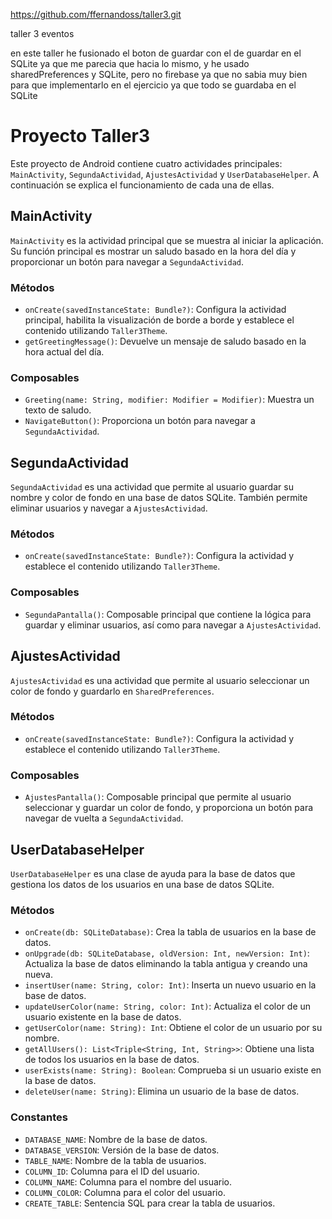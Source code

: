 https://github.com/ffernandoss/taller3.git

taller 3 eventos

en este taller he fusionado el boton de guardar con el de guardar en el SQLite ya que me parecia que hacia lo mismo, y he usado sharedPreferences y SQLite, pero no firebase ya que no sabia muy bien para que implementarlo en el ejercicio ya que todo se guardaba en el SQLite


# Proyecto Taller3

Este proyecto de Android contiene cuatro actividades principales: `MainActivity`, `SegundaActividad`, `AjustesActividad` y `UserDatabaseHelper`. A continuación se explica el funcionamiento de cada una de ellas.

## MainActivity

`MainActivity` es la actividad principal que se muestra al iniciar la aplicación. Su función principal es mostrar un saludo basado en la hora del día y proporcionar un botón para navegar a `SegundaActividad`.

### Métodos

- `onCreate(savedInstanceState: Bundle?)`: Configura la actividad principal, habilita la visualización de borde a borde y establece el contenido utilizando `Taller3Theme`.
- `getGreetingMessage()`: Devuelve un mensaje de saludo basado en la hora actual del día.

### Composables

- `Greeting(name: String, modifier: Modifier = Modifier)`: Muestra un texto de saludo.
- `NavigateButton()`: Proporciona un botón para navegar a `SegundaActividad`.

## SegundaActividad

`SegundaActividad` es una actividad que permite al usuario guardar su nombre y color de fondo en una base de datos SQLite. También permite eliminar usuarios y navegar a `AjustesActividad`.

### Métodos

- `onCreate(savedInstanceState: Bundle?)`: Configura la actividad y establece el contenido utilizando `Taller3Theme`.

### Composables

- `SegundaPantalla()`: Composable principal que contiene la lógica para guardar y eliminar usuarios, así como para navegar a `AjustesActividad`.

## AjustesActividad

`AjustesActividad` es una actividad que permite al usuario seleccionar un color de fondo y guardarlo en `SharedPreferences`.

### Métodos

- `onCreate(savedInstanceState: Bundle?)`: Configura la actividad y establece el contenido utilizando `Taller3Theme`.

### Composables

- `AjustesPantalla()`: Composable principal que permite al usuario seleccionar y guardar un color de fondo, y proporciona un botón para navegar de vuelta a `SegundaActividad`.

## UserDatabaseHelper

`UserDatabaseHelper` es una clase de ayuda para la base de datos que gestiona los datos de los usuarios en una base de datos SQLite.

### Métodos

- `onCreate(db: SQLiteDatabase)`: Crea la tabla de usuarios en la base de datos.
- `onUpgrade(db: SQLiteDatabase, oldVersion: Int, newVersion: Int)`: Actualiza la base de datos eliminando la tabla antigua y creando una nueva.
- `insertUser(name: String, color: Int)`: Inserta un nuevo usuario en la base de datos.
- `updateUserColor(name: String, color: Int)`: Actualiza el color de un usuario existente en la base de datos.
- `getUserColor(name: String): Int`: Obtiene el color de un usuario por su nombre.
- `getAllUsers(): List<Triple<String, Int, String>>`: Obtiene una lista de todos los usuarios en la base de datos.
- `userExists(name: String): Boolean`: Comprueba si un usuario existe en la base de datos.
- `deleteUser(name: String)`: Elimina un usuario de la base de datos.

### Constantes

- `DATABASE_NAME`: Nombre de la base de datos.
- `DATABASE_VERSION`: Versión de la base de datos.
- `TABLE_NAME`: Nombre de la tabla de usuarios.
- `COLUMN_ID`: Columna para el ID del usuario.
- `COLUMN_NAME`: Columna para el nombre del usuario.
- `COLUMN_COLOR`: Columna para el color del usuario.
- `CREATE_TABLE`: Sentencia SQL para crear la tabla de usuarios.
